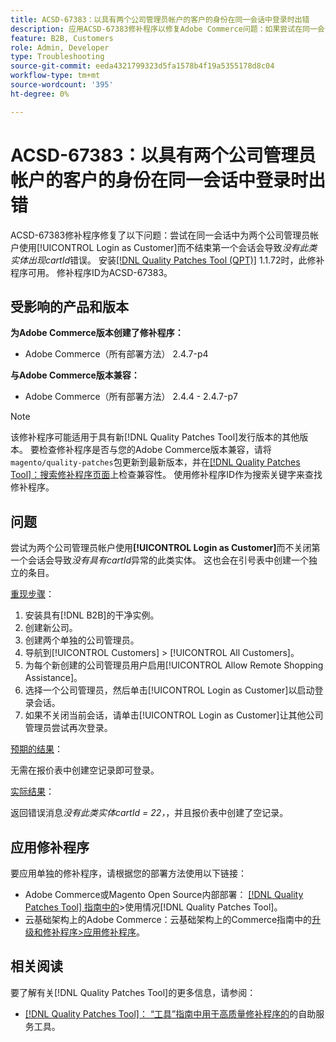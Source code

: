 ```yaml
---
title: ACSD-67383：以具有两个公司管理员帐户的客户的身份在同一会话中登录时出错
description: 应用ACSD-67383修补程序以修复Adobe Commerce问题：如果尝试在同一会话中为两个公司管理员帐户使用[!UICONTROL Login as Customer]而不结束第一个会话，则会导致*无此类实体出现cartId*错误。
feature: B2B, Customers
role: Admin, Developer
type: Troubleshooting
source-git-commit: eeda4321799323d5fa1578b4f19a5355178d8c04
workflow-type: tm+mt
source-wordcount: '395'
ht-degree: 0%

---
```



# ACSD-67383：以具有两个公司管理员帐户的客户的身份在同一会话中登录时出错

ACSD-67383修补程序修复了以下问题：尝试在同一会话中为两个公司管理员帐户使用[!UICONTROL Login as Customer]而不结束第一个会话会导致&#x200B;*没有此类实体出现cartId*&#x200B;错误。 安装[[!DNL Quality Patches Tool (QPT)]](/help/tools/quality-patches-tool/quality-patches-tool-to-self-serve-quality-patches.md) 1.1.72时，此修补程序可用。 修补程序ID为ACSD-67383。

## 受影响的产品和版本

**为Adobe Commerce版本创建了修补程序：**

* Adobe Commerce（所有部署方法） 2.4.7-p4

**与Adobe Commerce版本兼容：**

* Adobe Commerce（所有部署方法） 2.4.4 - 2.4.7-p7

>[!NOTE]
>
>该修补程序可能适用于具有新[!DNL Quality Patches Tool]发行版本的其他版本。 要检查修补程序是否与您的Adobe Commerce版本兼容，请将`magento/quality-patches`包更新到最新版本，并在[[!DNL Quality Patches Tool]：搜索修补程序页面](https://experienceleague.adobe.com/tools/commerce-quality-patches/index.html?lang=zh-Hans)上检查兼容性。 使用修补程序ID作为搜索关键字来查找修补程序。

## 问题

尝试为两个公司管理员帐户使用&#x200B;**[!UICONTROL Login as Customer]**&#x200B;而不关闭第一个会话会导致&#x200B;*没有具有cartId*&#x200B;异常的此类实体。 这也会在引号表中创建一个独立的条目。

<u>重现步骤</u>：

1. 安装具有[!DNL B2B]的干净实例。
1. 创建新公司。
1. 创建两个单独的公司管理员。
1. 导航到[!UICONTROL Customers] > [!UICONTROL All Customers]。
1. 为每个新创建的公司管理员用户启用[!UICONTROL Allow Remote Shopping Assistance]。
1. 选择一个公司管理员，然后单击[!UICONTROL Login as Customer]以启动登录会话。
1. 如果不关闭当前会话，请单击[!UICONTROL Login as Customer]让其他公司管理员尝试再次登录。

<u>预期的结果</u>：

无需在报价表中创建空记录即可登录。

<u>实际结果</u>：

返回错误消息&#x200B;*没有此类实体cartId = 22，*，并且报价表中创建了空记录。

## 应用修补程序

要应用单独的修补程序，请根据您的部署方法使用以下链接：

* Adobe Commerce或Magento Open Source内部部署： [[!DNL Quality Patches Tool] 指南中的](/help/tools/quality-patches-tool/usage.md)>使用情况[!DNL Quality Patches Tool]。
* 云基础架构上的Adobe Commerce：云基础架构上的Commerce指南中的[升级和修补程序>应用修补程序](https://experienceleague.adobe.com/docs/commerce-cloud-service/user-guide/develop/upgrade/apply-patches.html?lang=zh-Hans)。

## 相关阅读

要了解有关[!DNL Quality Patches Tool]的更多信息，请参阅：

* [[!DNL Quality Patches Tool]： “工具”指南中用于高质量修补程序的](/help/tools/quality-patches-tool/quality-patches-tool-to-self-serve-quality-patches.md)的自助服务工具。
